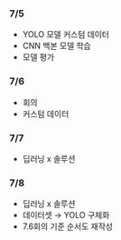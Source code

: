 ### 7/5
- YOLO 모델 커스텀 데이터  
- CNN 백본 모델 학습
- 모델 평가 

### 7/6
- 회의
- 커스텀 데이터
  
### 7/7
- 딥러닝 x 솔루션

### 7/8
- 딥러닝 x 솔루션
- 데이터셋 → YOLO 구체화
- 7.6회의 기준 순서도 재작성
